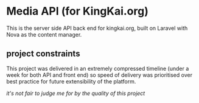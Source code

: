 # Media API (for KingKai.org)
This is the server side API back end for kingkai.org, built on Laravel with Nova as the content manager.

## project constraints
This project was delivered in an extremely compressed timeline (under a week for both API and front end) so speed of delivery was prioritised over best practice for future extensibility of the platform. 

_it's not fair to judge me for by the quality of this project_
